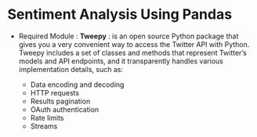 # Sentiment Analysis Using Pandas 

* Required Module :
  **Tweepy** : is an open source Python package that gives you a very convenient way to access the Twitter API with Python. Tweepy includes a set of classes and methods that represent Twitter’s models and API endpoints, and it transparently handles various implementation details, such as:

  * Data encoding and decoding
  * HTTP requests
  * Results pagination
  * OAuth authentication
  * Rate limits
  * Streams

